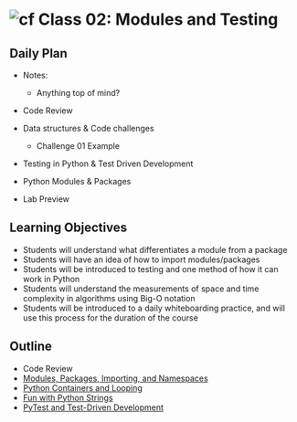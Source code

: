 # ![cf](http://i.imgur.com/7v5ASc8.png) Class 02: Modules and Testing

## Daily Plan
- Notes:
    - Anything top of mind?

- Code Review
- Data structures & Code challenges   
    - Challenge 01 Example
- Testing in Python & Test Driven Development
- Python Modules & Packages
- Lab Preview

## Learning Objectives

- Students will understand what differentiates a module from a package
- Students will have an idea of how to import modules/packages
- Students will be introduced to testing and one method of how it can work in Python
- Students will understand the measurements of space and time complexity in algorithms using Big-O notation
- Students will be introduced to a daily whiteboarding practice, and will use this process for the duration of the course

## Outline

- Code Review
- [Modules, Packages, Importing, and Namespaces]
- [Python Containers and Looping]
- [Fun with Python Strings]
- [PyTest and Test-Driven Development]

<!-- links -->
[Modules, Packages, Importing, and Namespaces]: ./notes/modules.md
[Python Containers and Looping]: ./notes/containers.md
[Fun with Python Strings]: ./notes/strings.md
[PyTest and Test-Driven Development]: ./notes/pytest_tdd.md
